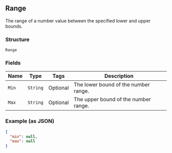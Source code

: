 ## Range

The range of a number value between the specified lower and upper bounds.

### Structure

`Range`

### Fields

| Name | Type | Tags | Description |
|  --- | --- | --- | --- |
| `Min` | `String` | Optional | The lower bound of the number range. |
| `Max` | `String` | Optional | The upper bound of the number range. |

### Example (as JSON)

```json
{
  "min": null,
  "max": null
}
```

